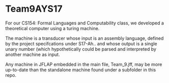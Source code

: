# Team9AYS17
For our CS154: Formal Languages and Computability class, we developed a theoretical computer using a turing machine.

The machine is a transducer whose input is an assembly language, defined by the project specifcations under S17-Ah.. and whose output is a single unary number (which hypothetically could be parsed and interpreted by another machine as input.

Any machine in JFLAP embedded in the main file, Team_9.jff, may be more up-to-date than the standalone machine found under a subfolder in this repo.

